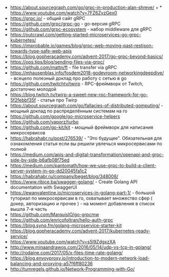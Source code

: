 * https://about.sourcegraph.com/go/grpc-in-production-alan-shreve/ + * https://www.youtube.com/watch?v=7FZ6ZyzGex0
* https://grpc.io/ - общий сайт gRPC
* https://github.com/grpc/grpc-go - go-версия gRPC
* https://github.com/grpc-ecosystem - набор middleware для gRPC
* https://outcrawl.com/getting-started-microservices-go-grpc-kubernetes/
* https://improbable.io/games/blog/grpc-web-moving-past-restjson-towards-type-safe-web-apis
* https://blog.gopheracademy.com/advent-2017/go-grpc-beyond-basics/
* https://ops.tips/blog/sending-files-via-grpc/
* https://github.com/mattn/ft - file transfer via gRPC
* https://mhausenblas.info/fosdem2018-godevroom-networkingdeepdive/ - всецело полезный доклад про работу с сетью в go
* https://github.com/twitchtv/twirp - RPC-фреймворк от Twitch, достаточно молодой  
* https://blog.twitch.tv/twirp-a-sweet-new-rpc-framework-for-go-5f2febbf35f - статья про Twirp
* https://about.sourcegraph.com/go/fallacies-of-distributed-gomputing/ - мощный доклад по распределённым системам на го
* https://github.com/google/go-microservice-helpers
* https://github.com/vaporz/turbo
* https://github.com/go-kit/kit - мощный фреймворк для написания микросервисов
* https://habrahabr.ru/post/276539/ - "Это будущее". Обязательная для ознакомления статья если вы решили увлечься микросервисами по полной
* https://medium.com/apis-and-digital-transformation/openapi-and-grpc-side-by-side-b6afb08f75ed
* https://medium.com/pantomath/how-we-use-grpc-to-build-a-client-server-system-in-go-dd20045fa1c2
* https://habrahabr.ru/company/beget/blog/348008/
* https://www.ribice.ba/swagger-golang/ - Create Golang API documentation with SwaggerUI
* https://ewanvalentine.io/microservices-in-golang-part-1/ - большой туториал по микросервисам в го, охватывает множество сфер ( докер, авторизацию и прочее ) - на момент добавления в список вышла 7-я часть 
* https://github.com/MarquisIO/go-grpcmw
* https://github.com/enricofoltran/hello-auth-grpc
* https://blog.synq.fm/golang-microservice-starter-kit
* https://blog.gopheracademy.com/advent-2017/kubernetes-ready-service/
* https://www.youtube.com/watch?v=s5l9ZdgxzXA
* http://www.minaandrawos.com/2016/05/14/udp-vs-tcp-in-golang/
* http://rodaine.com/2017/05/x-files-time-rate-golang/
* https://blog.envoyproxy.io/introduction-to-modern-network-load-balancing-and-proxying-a57f6ff80236
* http://tumregels.github.io/Network-Programming-with-Go/ 

